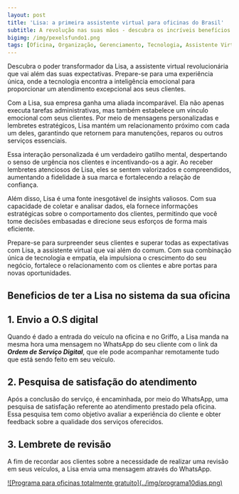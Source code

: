 ```yaml
---  
layout: post
title: 'Lisa: a primeira assistente virtual para oficinas do Brasil' 
subtitle: A revolução nas suas mãos - descubra os incríveis benefícios da primeira assistente virtual de oficinas para otimizar suas tarefas e impulsionar seus resultados!
bigimg: /img/pexelsfundo1.png  
tags: [Oficina, Organização, Gerenciamento, Tecnologia, Assistente Virtual, Automação]  
---
```


Descubra o poder transformador da Lisa, a assistente virtual revolucionária que vai além das suas expectativas. Prepare-se para uma experiência única, onde a tecnologia encontra a inteligência emocional para proporcionar um atendimento excepcional aos seus clientes.

Com a Lisa, sua empresa ganha uma aliada incomparável. Ela não apenas executa tarefas administrativas, mas também estabelece um vínculo emocional com seus clientes. Por meio de mensagens personalizadas e lembretes estratégicos, Lisa mantém um relacionamento próximo com cada um deles, garantindo que retornem para manutenções, reparos ou outros serviços essenciais.

Essa interação personalizada é um verdadeiro gatilho mental, despertando o senso de urgência nos clientes e incentivando-os a agir. Ao receber lembretes atenciosos de Lisa, eles se sentem valorizados e compreendidos, aumentando a fidelidade à sua marca e fortalecendo a relação de confiança.

Além disso, Lisa é uma fonte inesgotável de insights valiosos. Com sua capacidade de coletar e analisar dados, ela fornece informações estratégicas sobre o comportamento dos clientes, permitindo que você tome decisões embasadas e direcione seus esforços de forma mais eficiente.

Prepare-se para surpreender seus clientes e superar todas as expectativas com Lisa, a assistente virtual que vai além do comum. Com sua combinação única de tecnologia e empatia, ela impulsiona o crescimento do seu negócio, fortalece o relacionamento com os clientes e abre portas para novas oportunidades. 

## Beneficios de ter a Lisa no sistema da sua oficina

## 1. Envio a O.S digital
Quando é dado a entrada do veículo na oficina e no Griffo, a Lisa manda na mesma hora uma mensagem no WhatsApp do seu cliente com o link da ***Ordem de Serviço Digital***, que ele pode acompanhar remotamente tudo que está sendo feito em seu veículo.

## 2. Pesquisa de satisfação do atendimento
Após a conclusão do serviço, é encaminhada, por meio do WhatsApp, uma pesquisa de satisfação referente ao atendimento prestado pela oficina. Essa pesquisa tem como objetivo avaliar a experiência do cliente e obter feedback sobre a qualidade dos serviços oferecidos.

## 3. Lembrete de revisão
A fim de recordar aos clientes sobre a necessidade de realizar uma revisão em seus veículos, a Lisa envia uma mensagem através do WhatsApp.

<a href="http://app.griffooficinas.com.br" target="_blank">
![Programa para oficinas totalmente gratuito](../img/programa10dias.png)
</a>
